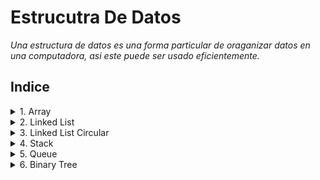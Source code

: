 # Estrucutra De Datos
*Una estructura de datos es una forma particular de oraganizar datos en una computadora, asi este puede ser usado eficientemente.*

## Indice
<details>
<summary> 1. Array </summary>

- [Creación, inicialización y Acceso](/01_Array/01_Creacion_Inicializacion_Acceso/GFG.java).
- [Array de objetos](/01_Array/02_ArrayDeObjetos/GFG_estudiante.java).
- [Array Multidimensionales](/01_Array/03_ArrayMultidimensional/MultiDimensional.java).
- [Pasar array a métodos](/01_Array/04_PasarArrayAMetodos/Test.java).
- [Devolución de array desde métodos](/01_Array/05_DevolucionArrayDesdeMetodos/Test_devolucion.java).
- [Clonación de arrays](/01_Array/06_ClonacionArray/Test_clonacion.java).
- [Clonación de arrays multidimensionales](/01_Array/07_ClonacionArrayMultidimensional/Test_clonacionMulti.java).
- [Rotación de array](/01_Array/08_RotacionArray/).
</details>

<details>
<summary> 2. Linked List </summary>

- [Objeto linked list](/02_ListaEnlazada/01_ListaEnlazada/ListaEnlazada.java).
- [Creación linked list](/02_ListaEnlazada/02_CreacionListaEnlazada/ListaEnlazadaSimple.java).
- [Recorrido lista enlazada](/02_ListaEnlazada/03_RecorridoListaEnlazada/RecorridoListaEnlazada.java).
- [Agregar un nodo a la lista](/02_ListaEnlazada/04_AgregarNodoListaEnlazada/InsertarNodoAlFrente.java).
- [Agregar un nodo después del otro](/02_ListaEnlazada/05_AgregarUnNodoDespuesDeOtro/InsertarDespues.java).
- [Agregar un nodo al final](/02_ListaEnlazada/06_AgregarUnNodoAlFinal/InsertaAlFinal.java).
- [Métodos del nodo](/02_ListaEnlazada/07_UtilizarMetodosAgregarNodo/MetodosListaEnlazada.java).
- [Eliminar un nodo de la lista](/02_ListaEnlazada/08_EliminarUnNodo/EliminarNodo.java).
- [Eliminar un nodo dado una posición](/02_ListaEnlazada/09_EliminarUnNodoDadoUnaPosicion/EliminarNodoEnUnaPosicion.java).
</details>

<details>
<summary> 3. Linked List Circular </summary>

- [Inserta en la lista enlazada circular](/03_ListaEnlazadaCircular/InsertarOrdenadamenteLC.java).
- [Recorrido de la lista enlazada circular](/03_ListaEnlazadaCircular/RecorreListaEnlazadaCircular.java).
</details>

<details>
<summary> 4. Stack </summary>

- [Implementación de pila utilizando array](/04_Pila/01_PilaImplemenandoArray/Stack.java).
- [Implementación de pila utilizando lista enlazada](/04_Pila/02_PilaImplementandoListaEnlazada/StackConListaEnlazada.java).
- [Implementación de pila utilizando framework JAVA](/04_Pila/03_PilaUtilizandoFramework/Test.java).
- [Cola utilizando pila](/04_Pila/04_ColaUsandoPila/Metodo1.java).
</details>

<details>
<summary> 5. Queue </summary>

- [Cola implementando en array](/05_Cola/01_ColaImplementandoArray/Queue.java).
- [Cola de prioridad](/05_Cola/02_ColaDePrioridad/PriorityQueueDemo.java).
- [Cola doblemente enlazada](/05_Cola/03_ColaDoblementeEnlazada/mypack/Queue.java).
</details>

<details>
<summary> 6. Binary Tree </summary>

- [Representación de un nodo del árbol binario](/06_%C3%81rbolBinario/01_ArbolBinario/Node.java)
- [Representación de una árbol binario simple](/06_%C3%81rbolBinario/02_ArbolBinarioSimple/ArbolBinario.java)
- [Determinar altura de un árbol binario recursivo](/06_%C3%81rbolBinario/03_AnchoDeUnArbolBinario/AnchoArbolBinario.java)
- [Determinar altura de un árbol binario recursivo optimizado](/06_%C3%81rbolBinario/03_AnchoDeUnArbolBinario/AnchoArbolBinarioOptimizado.java)
</details>